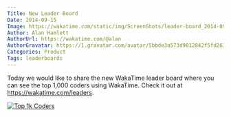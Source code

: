 ```yaml
---
Title: New Leader Board
Date: 2014-09-15
Image: https://wakatime.com/static/img/ScreenShots/leader-board_2014-09-15.png
Author: Alan Hamlett
AuthorUrl: https://wakatime.com/@alan
AuthorGravatar: https://1.gravatar.com/avatar/5bbde3a573d9012842f5fd261caa0bfe
Categories: Product
Tags: leaderboards
---
```


Today we would like to share the new WakaTime leader board where you can see the top 1,000 coders using WakaTime. Check it out at <a href="https://wakatime.com/leaders">https://wakatime.com/leaders</a>.

<a href="https://wakatime.com/leaders"><img class="img-thumbnail" title="Top 1k Coders" alt="Top 1k Coders" src="https://wakatime.com/static/img/ScreenShots/leader-board_2014-09-15.png"></a>
